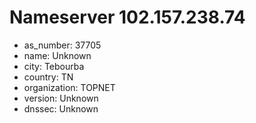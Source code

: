 # Nameserver 102.157.238.74

* as_number: 37705
* name: Unknown
* city: Tebourba
* country: TN
* organization: TOPNET
* version: Unknown
* dnssec: Unknown

